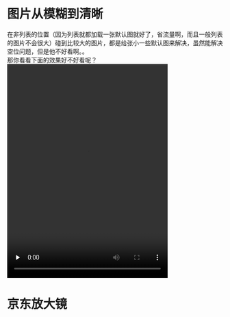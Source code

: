 # 图片从模糊到清晰
在非列表的位置（因为列表就都加载一张默认图就好了，省流量啊，而且一般列表的图片不会很大）碰到比较大的图片，都是给张小一些默认图来解决，虽然能解决空位问题，但是他不好看啊。。  
那你看看下面的效果好不好看呢？
<video id="video" controls="" preload="none" width="375" height="500">
    <source id="mp4" src="./pub-img/img_video.mp4" type="video/mp4">
</video>

# 京东放大镜